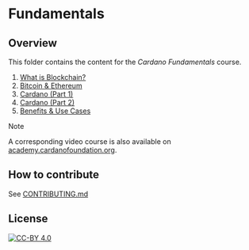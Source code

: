 # Fundamentals

## Overview

This folder contains the content for the *Cardano Fundamentals* course.

1. [What is Blockchain?](./1-introduction_to_blockchain)
2. [Bitcoin & Ethereum](./2-advanced_blockchain_concepts)
3. [Cardano (Part 1)](./3-the_cardano_blockchain)
4. [Cardano (Part 2)](./4-getting_started_with_cardano)
5. [Benefits & Use Cases](./4-getting_started_with_cardano)

> [!NOTE]
>
> A corresponding video course is also available on [academy.cardanofoundation.org](https://academy.cardanofoundation.org).

## How to contribute

See [CONTRIBUTING.md](../../CONTRIBUTING.md)

## License

[![CC-BY 4.0](https://mirrors.creativecommons.org/presskit/buttons/88x31/png/by.png)](../../LICENSE)
